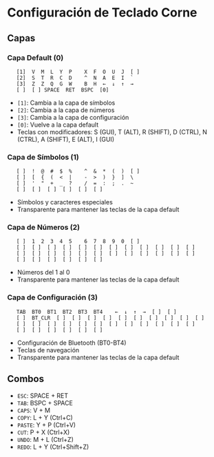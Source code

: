 # Configuración de Teclado Corne

## Capas

### Capa Default (0)
```
   [1]  V  M  L  Y  P    X  F  O  U  J  [ ]
   [2]  S  T  R  C  D    ^  N  A  E  I  `
   [3]  Z  Z  Q  G  W    B  H  ←  ↓  ↑  →
   [ ]  [ ] SPACE  RET  BSPC  [0]
```
- `[1]`: Cambia a la capa de símbolos
- `[2]`: Cambia a la capa de números
- `[3]`: Cambia a la capa de configuración
- `[0]`: Vuelve a la capa default
- Teclas con modificadores: S (GUI), T (ALT), R (SHIFT), D (CTRL), N (CTRL), A (SHIFT), E (ALT), I (GUI)

### Capa de Símbolos (1)
```
   [ ]  !  @  #  $  %    ^  &  *  (  )  [ ]
   [ ]  [  {  (  <  |    -  >  )  }  ]  \
   [ ]  '  "  +  _  ?    /  =  :  ;  .  ~
   [ ]  [ ]  [ ]  [ ]  [ ]  [ ]
```
- Símbolos y caracteres especiales
- Transparente para mantener las teclas de la capa default

### Capa de Números (2)
```
   [ ]  1  2  3  4  5    6  7  8  9  0  [ ]
   [ ]  [ ]  [ ]  [ ]  [ ]  [ ]  [ ]  [ ]  [ ]  [ ]  [ ]  [ ]
   [ ]  [ ]  [ ]  [ ]  [ ]  [ ]  [ ]  [ ]  [ ]  [ ]  [ ]  [ ]
   [ ]  [ ]  [ ]  [ ]  [ ]  [ ]
```
- Números del 1 al 0
- Transparente para mantener las teclas de la capa default

### Capa de Configuración (3)
```
   TAB  BT0  BT1  BT2  BT3  BT4    ←  ↓  ↑  →  [ ]  [ ]
   [ ]  BT_CLR  [ ]  [ ]  [ ]  [ ]  [ ]  [ ]  [ ]  [ ]  [ ]  [ ]
   [ ]  [ ]  [ ]  [ ]  [ ]  [ ]  [ ]  [ ]  [ ]  [ ]  [ ]  [ ]
   [ ]  [ ]  [ ]  [ ]  [ ]  [ ]
```
- Configuración de Bluetooth (BT0-BT4)
- Teclas de navegación
- Transparente para mantener las teclas de la capa default

## Combos
- `ESC`: SPACE + RET
- `TAB`: BSPC + SPACE
- `CAPS`: V + M
- `COPY`: L + Y (Ctrl+C)
- `PASTE`: Y + P (Ctrl+V)
- `CUT`: P + X (Ctrl+X)
- `UNDO`: M + L (Ctrl+Z)
- `REDO`: L + Y (Ctrl+Shift+Z) 